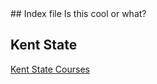 <link rel="stylesheet" href="retro.css">
## Index file
Is this cool or what? 

## Kent State
[Kent State Courses](http:./kent)


